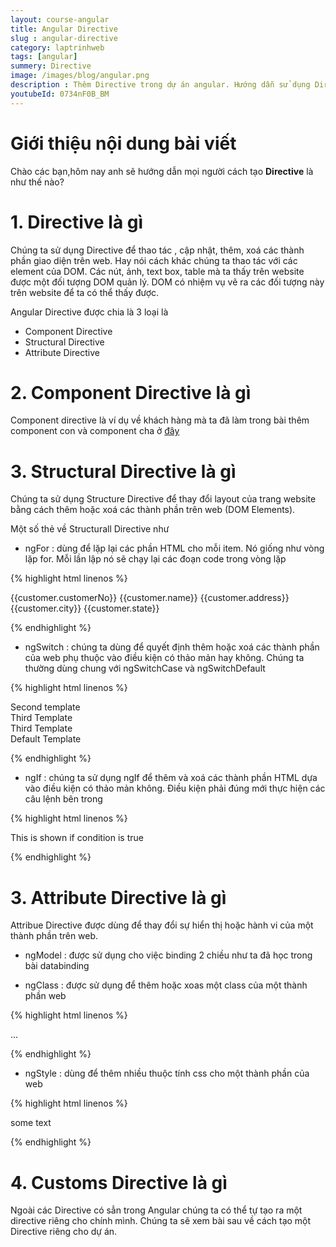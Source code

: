 ```yaml
---
layout: course-angular
title: Angular Directive  
slug : angular-directive
category: laptrinhweb
tags: [angular]
summery: Directive   
image: /images/blog/angular.png
description : Thêm Directive trong dự án angular. Hướng dẫn sử dụng Directive vào dự án Angular. Hướng dẫn các tạo Directive vào dự án.
youtubeId: 0734nF0B_BM
---
```


# **Giới thiệu nội dung bài viết**

Chào các bạn,hôm nay anh sẽ hướng dẫn mọi người cách tạo <b>Directive</b> là như thế nào? 

# **1. Directive là gì**

Chúng ta sử dụng Directive để thao tác , cập nhật, thêm, xoá các thành phần giao diện trên web. Hay nói cách khác chúng ta thao tác với các element của DOM. Các nút, ảnh, text box, table mà ta thấy trên website được một đối tượng  DOM quản lý. DOM có nhiệm vụ vẽ ra các đối tượng này trên website để ta có thể thấy được.

Angular Directive được chia là 3 loại là 

- Component Directive
- Structural Directive
- Attribute Directive

# **2. Component Directive là gì**

Component directive là ví dụ về khách hàng mà ta đã làm trong bài thêm component con và component cha ở [đây](https://levunguyen.com/laptrinhweb/2021/06/09/angular-add-child-component/)

# **3. Structural Directive là gì**

Chúng ta sử dụng Structure Directive để thay đổi layout của trang website bằng cách thêm hoặc xoá các thành phần trên web (DOM Elements).

Một số thẻ về Structurall Directive như

- ngFor : dùng để lặp lại các phần HTML cho mỗi item. Nó giống như vòng lặp for. Mỗi lần lập nó sẽ chạy lại các đoạn code trong vòng lặp

{% highlight html  linenos %}

<tr *ngFor="let customer of customers;">
    <td>{{customer.customerNo}}</td>
    <td>{{customer.name}}</td>
    <td>{{customer.address}}</td>
    <td>{{customer.city}}</td>
    <td>{{customer.state}}</td>
</tr>

{% endhighlight %}

- ngSwitch : chúng ta dùng để quyết định thêm hoặc xoá các thành phần của web phụ thuộc vào điều kiện có thảo mản hay không. Chúng ta thường dùng chung với ngSwitchCase và ngSwitchDefault

{% highlight html  linenos %}

<div [ngSwitch]="Switch_Expression"> 
    <div *ngSwitchCase="MatchExpression1”> First Template</div>
    <div *ngSwitchCase="MatchExpression2">Second template</div> 
    <div *ngSwitchCase="MatchExpression3">Third Template</div> 
    <div *ngSwitchCase="MatchExpression4">Third Template</div> 
    <div *ngSwitchDefault?>Default Template</div>
</div>

{% endhighlight %}

- ngIf : chúng ta sử dụng ngIf để thêm và xoá các thành phần HTML dựa vào điều kiện có thảo mản không. Điều kiện phải đúng mới thực hiện các câu lệnh bên trong

{% highlight html  linenos %}

<div *ngIf="condition"> 
    This is shown if condition is true
</div>

{% endhighlight %}

# **3. Attribute Directive là gì**

Attribue Directive được dùng để thay đổi sự hiển thị hoặc hành vi của một thành phần trên web.

- ngModel : được sử dụng cho việc binding 2 chiều như ta đã học trong bài databinding

- ngClass : được sử dụng để thêm hoặc xoas một class của một thành phần web

{% highlight html  linenos %}

<div [ngClass]="'first second'">...</div>

{% endhighlight %}

- ngStyle : dùng để thêm nhiều thuộc tính css cho một thành phần của web

{% highlight html  linenos %}

<div [ngStyle]="{'color': 'blue', 'font-size': '24px', 'font-weight': 'bold'}">
    some text
</div> 

{% endhighlight %}

# **4. Customs Directive là gì**

Ngoài các Directive có sẳn trong Angular chúng ta có thể tự tạo ra một directive riêng cho chính mình. Chúng ta sẽ xem bài sau về cách tạo một Directive riêng cho dự án.












